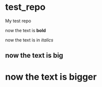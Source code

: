 # test_repo
My test repo


now the text is **bold**


now the text is in *italics*


## now the text is big
# now the text is bigger
